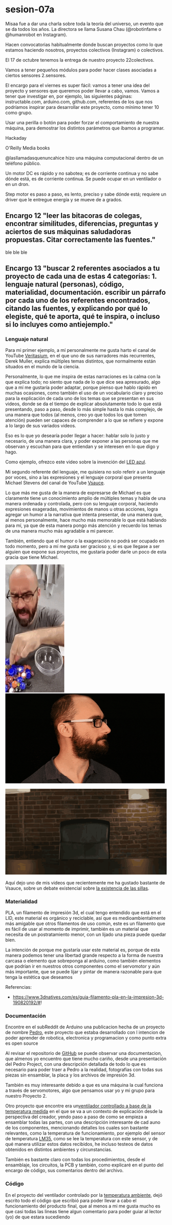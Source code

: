 # sesion-07a

Misaa fue a dar una charla sobre toda la teoría del universo, un evento que se da todos los años. La directora se llama Susana Chau (@robotinfame o @humanrobot en Instagram).

Hacen convocatorias habitualmente donde buscan proyectos como lo que estamos haciendo nosotros, proyectos colectivos (Instagram) o colectivos.

El 17 de octubre tenemos la entrega de nuestro proyecto 22colectivos.

Vamos a tener pequeños módulos para poder hacer clases asociadas a ciertos sensores 2.sensores.

El encargo para el viernes es super fácil: vamos a tener una idea del proyecto y sensores que queremos poder llevar a cabo, vamos. Vamos a tener que investigar en, por ejemplo, las siguientes páginas: instructable.com, arduino.com, github.com, referentes de los que nos podríamos inspirar para desarrollar este proyecto, como mínimo tener 10 como grupo.

Usar una perilla o botón para poder forzar el comportamiento de nuestra máquina, para demostrar los distintos parámetros que íbamos a programar.

Hackaday

O'Reilly Media books

@lasllamadasquenuncahice hizo una máquina computacional dentro de un teléfono público.

Un motor DC es rápido y no sabotea; es de corriente continua y no sabe dónde está, es de corriente continua. Se puede ocupar en un ventilador o en un dron.

Step motor es paso a paso, es lento, preciso y sabe dónde está; requiere un driver que le entregue energía y se mueve de a grados. 

## Encargo 12 "leer las bitacoras de colegas, encontrar similitudes, diferencias, preguntas y aciertos de sus máquinas saludadoras propuestas. Citar correctamente las fuentes."

ble ble ble

## Encargo 13 "buscar 2 referentes asociados a tu proyecto de cada una de estas 4 categorías: 1. lenguaje natural (personas), código, materialidad, documentación. escribir un párrafo por cada uno de los referentes encontrados, citando las fuentes, y explicando por qué lo elegiste, qué te aporta, qué te inspira, o incluso si lo incluyes como antiejemplo."

### Lenguaje natural 
Para mi primer ejemplo, a mí personalmente me gusta harto el canal de YouTube [Veritasium](https://www.youtube.com/@veritasium), en el que uno de sus narradores más recurrentes, Derek Muller, explica múltiples temas distintos, que normalmente están situados en el mundo de la ciencia. 

Personalmente, lo que me inspira de estas narraciones es la calma con la que explica todo; no siento que nada de lo que dice sea apresurado, algo que a mí me gustaría poder adaptar, porque pienso que hablo rápido en muchas ocasiones, como también el uso de un vocabulario claro y preciso para la explicación de cada uno de los temas que se presentan en sus videos, donde se da el tiempo de explicar absolutamente todo lo que está presentando, paso a paso, desde lo más simple hasta lo más complejo, de una manera que todos (al menos, creo yo que todos los que tomen atención) pueden ser capaces de comprender a lo que se refiere y expone a lo largo de sus variados videos.

Eso es lo que yo desearía poder llegar a hacer: hablar solo lo justo y necesario, de una manera clara, y poder exponer a las personas que me observan y escuchan para que entiendan y se interesen en lo que digo y hago.

Como ejemplo, ofrezco este video sobre la invención del [LED azul](https://www.youtube.com/watch?v=AF8d72mA41M). 

Mi segundo referente del lenguaje, me quisiera no solo referir a un lenguaje por voces, sino a las expresiones y el lenguaje corporal que presenta Michael Stevens del canal de YouTube [Vsauce](https://www.youtube.com/@Vsauce).

Lo que más me gusta de la manera de expresarse de Michael es que claramente tiene un conocimiento amplio de múltiples temas y habla de una manera ordenada y controlada, pero con su lenguaje corporal, haciendo expresiones exageradas, movimientos de manos u otras acciones, logra agregar un humor a la narrativa que intenta presentar, de una manera que, al menos personalmente, hace mucho más memorable lo que está hablando para mí, ya que de esta manera pongo más atención y recuerdo los temas de una manera mucho más agradable a mi parecer.

También, entiendo que el humor o la exageración no podrá ser ocupado en todo momento, pero a mí me gusta ser gracioso y, si es que llegase a ser alguien que expone sus proyectos, me gustaría poder darle un poco de esta gracia que tiene Michael.

![hey vsauce michael here](./imagenes/sesion-07a-MichaelVsauce.gif)  ![hey vsauce michael here](./imagenes/sesion-07a-MichaelVsauce2.gif)

![hey vsauce michael here](./imagenes/sesion-07a-MichaelVsauce3.gif)

Aquí dejo uno de mis videos que recientemente me ha gustado bastante de Vsauce, sobre un debate existencial sobre [la existencia de las sillas](https://www.youtube.com/watch?v=fXW-QjBsruE).

### Materialidad

PLA, un filamento de impresión 3d, el cual tengo entendido que está en el LID, este material es orgánico y reciclable, así que es medioambientalmente más amigable que otros filamentos de uso común, este es un filamento que es fácil de usar al momento de imprimir, también es un material que necesita de un postratamiento menor, con un lijado una pieza puede quedar bien.

La intención de porque me gustaría usar este material es, porque de esta manera podemos tener una libertad grande respecto a la forma de nuestra carcasa o elemento que sobreponga al arduino, como también elementos que podrían ir en nuestros otros componentes como el servomotor y aún más importante, que se puede lijar y pintar de manera razonable para que tenga la estética que deseamos

Referencias:  

- https://www.3dnatives.com/es/guia-filamento-pla-en-la-impresion-3d-190820192/#!

### Documentación

Encontre en el subReddit de Arduino una publicacion hecha de un proyecto de nombre [Pedro](https://www.reddit.com/r/arduino/comments/1l2k3vu/open_source_project/), este proyecto que estaba desarrollado con l intencion de poder aprender de robotica, electronica y programacion y como punto extra es open source

Al revisar el repositorio de [GitHub](https://github.com/almtzr/Pedro) se puede observar una documentacion, que almenos yo encuentro que tiene mucho cariño, desde una presentación del Pedro Project, con una descripción detallada de todo lo que es necesario para poder traer a Pedro a la realidad, fotografias con todas sus piezas sin ensamblar, la placa y los archivos de impresión 3d.

También es muy interesante debido a que es una máquina la cual funciona a través de servomotores, algo que pensamos usar yo y mi grupo para nuestro Proyecto 2.

Otro proyecto que encontre era un[ventilador controllado a base de la temperatura medida](https://www.hackster.io/tubelightthimeri/arduino-based-temperature-controlled-fan-c2e14a#overview) en el que se va a un contexto de explicación desde la perspectiva del creador, yendo paso a paso de como se empieza a ensamblar todas las partes, con una descripción interesante de cad auno de los componentes, mencionando detalles los cuales son bastante relevantes, como la temperatura de funcionamiento, por ejemplo del sensor de temperatura [LM35](https://es.wikipedia.org/wiki/LM35), como se lee la temperatura con este sensor, y de qué manera utilizar estos datos recibidos, he incluso testeos de datos obtenidos en distintos ambientes y circunstancias.

También es bastante claro con todas los procedimientos, desde el ensamblaje, los circuitos, la PCB y también, como explicaré en el punto del encargo de código, sus comentarios dentro del archivo.

### Código

En el proyecto del ventilador controlado por la [temperatura ambiente](https://www.hackster.io/tubelightthimeri/arduino-based-temperature-controlled-fan-c2e14a#overview), dejó escrito todo el código que escribió para poder llevar a cabo el funcionamiento del producto final, que al menos a mi me gusta mucho es que casi todas las lineas tiene algun comentario para poder guiar al lector (yo) de que estara sucediendo 

